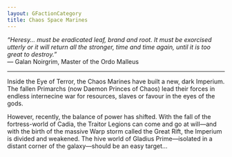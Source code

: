 ```yaml
---
layout: GFactionCategory
title: Chaos Space Marines
---
```

*“Heresy… must be eradicated leaf, brand and root. It must be exorcised utterly or it will return all the stronger, time and time again, until it is too great to destroy.”*<br/>
— Galan Noirgrim, Master of the Ordo Malleus

___

Inside the Eye of Terror, the Chaos Marines have built a new, dark Imperium. The fallen Primarchs (now Daemon Princes of Chaos) lead their forces in endless internecine war for resources, slaves or favour in the eyes of the gods.

However, recently, the balance of power has shifted. With the fall of the fortress-world of Cadia, the Traitor Legions can come and go at will—and with the birth of the massive Warp storm called the Great Rift, the Imperium is divided and weakened. The hive world of Gladius Prime—isolated in a distant corner of the galaxy—should be an easy target…
